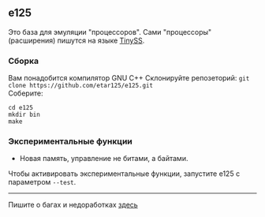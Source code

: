 ## e125
Это база для эмуляции "процессоров".
Сами "процессоры"(расширения) пишутся на языке [TinySS](https://github.com/etar125/tinyss).

### Сборка
Вам понадобится компилятор GNU C++
Склонируйте репозеторий: `git clone https://github.com/etar125/e125.git`  
Соберите:  
```
cd e125
mkdir bin
make
```

### Экспериментальные функции
- Новая память, управление не битами, а байтами.

Чтобы активировать экспериментальные функции, запустите e125 с параметром ``--test``.

---

Пишите о багах и недоработках [здесь](https://github.com/etar125/e125/issues)